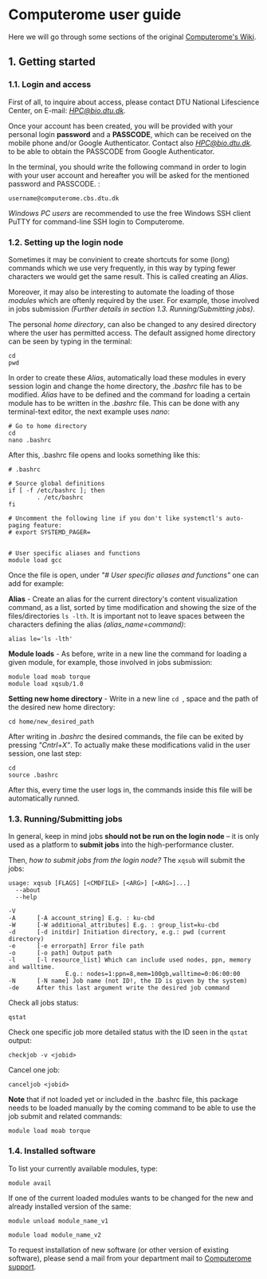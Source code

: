# Computerome user guide

Here we will go through some sections of the original [Computerome's Wiki](https://www.computerome.dk/).

## 1. Getting started

### 1.1. Login and access

First of all, to inquire about access, please contact DTU National Lifescience Center, on E-mail: *HPC@bio.dtu.dk.*

Once your account has been created, you will be provided with your personal login **password** and a **PASSCODE**, which can be received on the mobile phone and/or Google Authenticator. Contact also *HPC@bio.dtu.dk.* to be able to obtain the PASSCODE from Google Authenticator.

In the terminal, you should write the following command in order to login with your user account and hereafter you will be asked for the mentioned password and PASSCODE. :

```
username@computerome.cbs.dtu.dk
```

*Windows PC users* are recommended to use the free Windows SSH client PuTTY for command-line SSH login to Computerome.

### 1.2. Setting up the login node

Sometimes it may be convinient to create shortcuts for some (long) commands which we use very frequently, in this way by typing fewer characters we would get the same result. This is called creating an *Alias*.

Moreover, it may also be interesting to automate the loading of those *modules* which are oftenly required by the user. For example, those involved in jobs submission *(Further details in section 1.3. Running/Submitting jobs)*. 

The personal *home directory*, can also be changed to any desired directory where the user has permitted access. The default assigned home directory can be seen by typing in the terminal:

```
cd
pwd
```

In order to create these *Alias*, automatically load these modules in every session login and change the home directory, the *.bashrc* file has to be modified. *Alias* have to be defined and the command for loading a certain module has to be written in the *.bashrc* file.
This can be done with any terminal-text editor, the next example uses *nano*:

```
# Go to home directory
cd
nano .bashrc
```

After this, .bashrc file opens and looks something like this:

```
# .bashrc

# Source global definitions
if [ -f /etc/bashrc ]; then
        . /etc/bashrc
fi

# Uncomment the following line if you don't like systemctl's auto-paging feature:
# export SYSTEMD_PAGER=


# User specific aliases and functions
module load gcc
```

Once the file is open, under *"# User specific aliases and functions"* one can add for example:

**Alias** - Create an alias for the current directory's content visualization command, as a list, sorted by  time modification and showing the size of the files/directories ```ls -lth```. It is important not to leave spaces between the characters defining the alias *(alias_name=command)*: 

```
alias le='ls -lth'
```
**Module loads** - As before, write in a new line the command for loading a given module, for example, those involved in jobs submission:

```
module load moab torque
module load xqsub/1.0
```
**Setting new home directory** - Write in a new line ```cd ```, space and the path of the desired new home directory:
```
cd home/new_desired_path
```


After writing in *.bashrc* the desired commands, the file can be exited by pressing *"Cntrl+X"*. To actually make these modifications valid in the user session, one last step:
```
cd
source .bashrc
```
After this, every time the user logs in, the commands inside this file will be automatically runned.


### 1.3. Running/Submitting jobs
In general, keep in mind jobs **should not be run on the login node** – it is only used as a platform to **submit jobs** into the high-performance cluster.

Then, *how to submit jobs from the login node?*
The ```xqsub``` will submit the jobs:
```
usage: xqsub [FLAGS] [<CMDFILE> [<ARG>] [<ARG>]...]
  --about
  --help

-V
-A      [-A account_string] E.g. : ku-cbd
-W      [-W additional_attributes] E.g. : group_list=ku-cbd
-d      [-d initdir] Initiation directory, e.g.: pwd (current directory)
-e      [-e errorpath] Error file path
-o      [-o path] Output path
-l      [-l resource_list] Which can include used nodes, ppn, memory and walltime.
                E.g.: nodes=1:ppn=8,mem=100gb,walltime=0:06:00:00
-N      [-N name] Job name (not ID!, the ID is given by the system)
-de     After this last argument write the desired job command
```

Check all jobs status:
```
qstat
```

Check one specific job more detailed status with the ID seen in the ```qstat``` output:
```
checkjob -v <jobid>
```

Cancel one job:
```
canceljob <jobid>
```


**Note** that if not loaded yet or included in the .bashrc file, this package needs to be loaded manually by the coming command to be able to use the job submit and related commands:
```
module load moab torque
```

### 1.4. Installed software

To list your currently available modules, type:

```
module avail
```

If one of the current loaded modules wants to be changed for the new and already installed version of the same:
```
module unload module_name_v1

module load module_name_v2
```

To request installation of new software (or other version of existing software), please send a mail from your department mail to [Computerome support](http://wiki.bio.dtu.dk/computerome/index.php/Main_Page#Contact).

